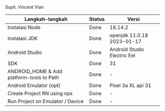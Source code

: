 Supit, Vincent Vian

| Langkah-langkah                           | Status | Versi                                          |
| ----------------------------------------- | ------ | -----                                          |
| Instalasi Node                            | Done   | 18.14.2                                        |
| Instalasi JDK                             | Done   | openjdk 11.0.18 2023-01-17                     |
| Android Studio                            | Done   | Android Studio Electric Eel | 2022.1.1 Patch 2 |
| SDK                                       | Done   | 31                                             |
| ANDROID_HOME & Add platform-tools to Path | Done   | -                                              |
| Android Emulator (opt)                    | Done   | Pixel 3a XL api 31                             |
| Create Project RN using npx               | Done   | -                                              |
| Run Project on Emulator / Device          | Done   | -                                              |

